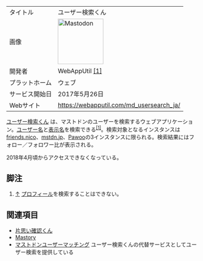 <div>

|                |                                                                                                                                                                                                                                                                                                        |
|----------------|--------------------------------------------------------------------------------------------------------------------------------------------------------------------------------------------------------------------------------------------------------------------------------------------------------|
| タイトル       | ユーザー検索くん                                                                                                                                                                                                                                                                                       |
| 画像           | [<img src="/images/thumb/0/00/Mastodon_logo.png/120px-Mastodon_logo.png" srcset="/images/thumb/0/00/Mastodon_logo.png/180px-Mastodon_logo.png 1.5x, /images/0/00/Mastodon_logo.png 2x" width="120" height="120" alt="Mastodon" />](/%E3%83%95%E3%82%A1%E3%82%A4%E3%83%AB:Mastodon_logo.png "Mastodon") |
| 開発者         | WebAppUtil <a href="https://webapputil.com/" rel="nofollow">[1]</a>                                                                                                                                                                                                                                    |
| プラットホーム | ウェブ                                                                                                                                                                                                                                                                                                 |
| サービス開始日 | 2017年5月26日                                                                                                                                                                                                                                                                                          |
| Webサイト      | <a href="https://webapputil.com/md_usersearch_ja/" rel="nofollow">https://webapputil.com/md_usersearch_ja/</a>                                                                                                                                                                                         |

  
<a href="https://webapputil.com/md_usersearch_ja/" rel="nofollow">ユーザー検索くん</a> は、マストドンのユーザーを検索するウェブアプリケーション。[ユーザー名](/%E3%83%A6%E3%83%BC%E3%82%B6%E3%83%BC%E5%90%8D "ユーザー名")と[表示名](/%E8%A1%A8%E7%A4%BA%E5%90%8D "表示名")を検索できる<sup>[\[1\]](#cite_note-1)</sup>。検索対象となるインスタンスは[friends.nico](/Friends.nico "Friends.nico")、[mstdn.jp](/Mstdn.jp "Mstdn.jp")、[Pawoo](/Pawoo "Pawoo")の3インスタンスに限られる。検索結果にはフォロー／フォロワー比が表示される。

2018年4月頃からアクセスできなくなっている。

## 脚注

<div>

1.  <span id="cite_note-1">[↑](#cite_ref-1) [プロフィール](/%E3%83%97%E3%83%AD%E3%83%95%E3%82%A3%E3%83%BC%E3%83%AB "プロフィール")を検索することはできない。</span>

</div>

## 関連項目

-   [片思い確認くん](/%E7%89%87%E6%80%9D%E3%81%84%E7%A2%BA%E8%AA%8D%E3%81%8F%E3%82%93 "片思い確認くん")
-   [Mastory](/Mastory "Mastory")
-   [マストドンユーザーマッチング](/%E3%83%9E%E3%82%B9%E3%83%88%E3%83%89%E3%83%B3%E3%83%A6%E3%83%BC%E3%82%B6%E3%83%BC%E3%83%9E%E3%83%83%E3%83%81%E3%83%B3%E3%82%B0 "マストドンユーザーマッチング") ユーザー検索くんの代替サービスとしてユーザー検索を提供している

</div>
